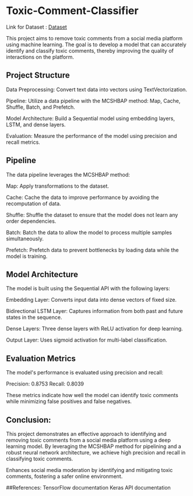 # Toxic-Comment-Classifier

Link for Dataset : <a href = "https://www.kaggle.com/datasets/yashs07/toxic-comment-classification" > Dataset</a>

This project aims to remove toxic comments from a social media platform using machine learning. The goal is to develop a model that can accurately identify and classify toxic comments, thereby improving the quality of interactions on the platform.

## Project Structure
Data Preprocessing: Convert text data into vectors using TextVectorization.

Pipeline: Utilize a data pipeline with the MCSHBAP method: Map, Cache, Shuffle, Batch, and Prefetch.

Model Architecture: Build a Sequential model using embedding layers, LSTM, and dense layers.

Evaluation: Measure the performance of the model using precision and recall metrics.

  


## Pipeline
The data pipeline leverages the MCSHBAP method:

Map: Apply transformations to the dataset.

Cache: Cache the data to improve performance by avoiding the recomputation of data.

Shuffle: Shuffle the dataset to ensure that the model does not learn any order dependencies.

Batch: Batch the data to allow the model to process multiple samples simultaneously.

Prefetch: Prefetch data to prevent bottlenecks by loading data while the model is training.


## Model Architecture
The model is built using the Sequential API with the following layers:

Embedding Layer: Converts input data into dense vectors of fixed size.

Bidirectional LSTM Layer: Captures information from both past and future states in the sequence.

Dense Layers: Three dense layers with ReLU activation for deep learning.

Output Layer: Uses sigmoid activation for multi-label classification.


## Evaluation Metrics
The model's performance is evaluated using precision and recall:

Precision: 0.8753
Recall: 0.8039

These metrics indicate how well the model can identify toxic comments while minimizing false positives and false negatives.

## Conclusion:
This project demonstrates an effective approach to identifying and removing toxic comments from a social media platform using a deep learning model. By leveraging the MCSHBAP method for pipelining and a robust neural network architecture, we achieve high precision and recall in classifying toxic comments.

Enhances social media moderation by identifying and mitigating toxic comments, fostering a safer online environment.

##References:
TensorFlow documentation
Keras API documentation
